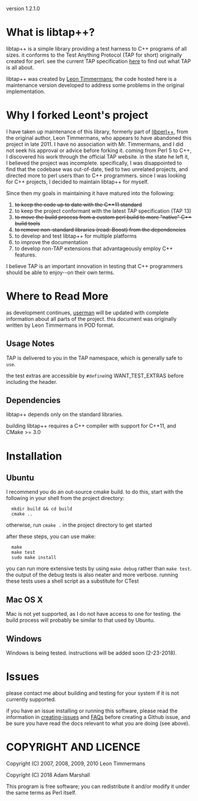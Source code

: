 version 1.2.1.0

# What is libtap++?
  libtap++ is a simple library providing a test harness to C++ programs of all sizes.
it conforms to the Test Anything Protocol (TAP for short) originally created for
perl. see the current TAP specification [here](https://testanything.org/tap-version-13-specification.html) to find
out what TAP is all about. 

  libtap++ was created by [Leon Timmermans](https://github.com/Leont); the code hosted here is a
maintenance version developed to address some problems in the original implementation.

# Why I forked Leont's project
  I have taken up maintenance of this library, formerly part
of [libperl++](https://github.com/Leont/libperl--), from the original author, Leon Timmermans, who appears to have
abandoned this project in late 2011. I have no association with Mr. Timmermans,
and I did not seek his approval or advice before forking it. coming from Perl 5 to 
C++, I discovered his work through the official TAP website. in the state he left it, 
I believed the project was incomplete. specifically, I was disappointed to find
that the codebase was out-of-date, tied to two unrelated projects, and
directed more to perl users than to C++ programmers. since I was looking
for C++ projects, I decided to maintain libtap++ for myself.

  Since then my goals in maintaining it have matured into the following:
1. ~~to keep the code up to date with the C++11 standard~~
2. to keep the project conformant with the latest TAP specification (TAP 13)
3. ~~to move the build process from a custom perl build to more "native" C++ build tools~~
4. ~~to remove non-standard libraries (read: Boost) from the dependencies~~
5. to develop and test libtap++ for multiple platforms
6. to improve the documentation
7. to develop non-TAP extensions that advantageously employ C++ features.

  I believe TAP is an important innovation in testing that C++ programmers should
be able to enjoy--on their own terms.

# Where to Read More
  as development continues, [userman](./doc/userman.md) will be updated with complete 
information about all parts of the project. this document was originally
written by Leon Timmermans in POD format.

## Usage Notes
  TAP is delivered to you in the TAP namespace, which is generally
safe to `use`.

  the test extras are accessible by `#define`ing WANT\_TEST\_EXTRAS
before including the header.

## Dependencies
libtap++ depends only on the standard libraries.

building libtap++ requires a C++ compiler with support for C++11, and 
CMake >= 3.0

# Installation

## Ubuntu
  I recommend you do an out-source cmake build. to do this, start with
the following in your shell from the project directory:
  ```shell
    mkdir build && cd build
    cmake ..
  ```
otherwise, run `cmake .` in the project directory to get started

after these steps, you can use make:
  ```shell
    make
    make test
    sudo make install
  ```

you can run more extensive tests by using `make debug` rather than `make test`.
the output of the debug tests is also neater and more verbose. running these
tests uses a shell script as a substitute for CTest

## Mac OS X
  Mac is not yet supported, as I do not have access to one for testing.
the build process will probably be similar to that used by Ubuntu.

## Windows
  Windows is being tested. instructions will be added soon (2-23-2018).

# Issues
  please contact me about building and testing for your system if it
is not currently supported.

  if you have an issue installing or running this software, please
read the information in [creating-issues](./doc/creating-issues.md) and [FAQs](./doc/FAQs.md) before
creating a Github issue, and be sure you have read the docs relevant
to what you are doing (see above).

# COPYRIGHT AND LICENCE
Copyright (C) 2007, 2008, 2009, 2010 Leon Timmermans

Copyright (C) 2018 Adam Marshall

This program is free software; you can redistribute it and/or modify it
under the same terms as Perl itself.
